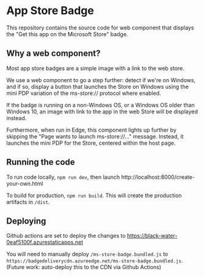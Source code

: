 # App Store Badge

This repository contains the source code for web component that displays the "Get this app on the Microsoft Store" badge.

## Why a web component?

Most app store badges are a simple image with a link to the web store.

We use a web component to go a step further: detect if we're on Windows, and if so, display a button that launches the Store on Windows using the mini PDP variation of the ms-store:// protocol where enabled.

If the badge is running on a non-Windows OS, or a Windows OS older than Windows 10, an image with link to the app in the web Store will be displayed instead.

Furthermore, when run in Edge, this component lights up further by skipping the "Page wants to launch ms-store://..." message. Instead, it launches the mini PDP for the Store, centered within the host page.

## Running the code

To run code locally, `npm run dev`, then launch http://localhost:8000/create-your-own.html

To build for production, `npm run build`. This will create the production artifacts in `/dist`.

## Deploying

Github actions are set to deploy the changes to https://black-water-0eaf5100f.azurestaticapps.net

You will need to manually deploy `/ms-store-badge.bundled.js` to `https://badgedeliverycdn.azureedge.net/ms-store-badge.bundled.js`. (Future work: auto-deploy this to the CDN via Github Actions)